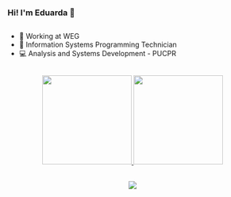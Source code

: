 ### Hi! I'm Eduarda 👋

##
- 🔭 Working at WEG
- 🌱 Information Systems Programming Technician
- 💻 Analysis and Systems Development - PUCPR

##

<div align="center">
  <a href="https://github.com/eduardabolgenhagen">
  <img height="180em" src="https://github-readme-stats.vercel.app/api?username=eduardabolgenhagen&show_icons=true&theme=dracula&include_all_commits=true&count_private=true"/>
  <img height="180em" src="https://github-readme-stats.vercel.app/api/top-langs/?username=eduardabolgenhagen&layout=compact&langs_count=7&theme=dracula"/>
</div>
<div style="display: inline_block"><br>
  <p>
  <a href="https://skillicons.dev" style="display:flex; justify-content:center; align-items:center;">
    <img src="https://skillicons.dev/icons?i=css,html,js,ts,angular,react,java,nodejs,firebase,mysql,docker,figma" />
  </a>
</p>
</div>
 
  ##
  
  
